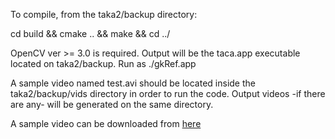 To compile, from the taka2/backup directory:

cd build && cmake .. && make && cd ../

OpenCV ver >= 3.0 is required. Output will be the taca.app executable located on taka2/backup. Run as ./gkRef.app

A sample video named test.avi should be located inside the taka2/backup/vids directory in order to run the code. Output videos -if there are any- will be generated on the same directory.

A sample video can be downloaded from [here](https://drive.google.com/file/d/1pycprE_4BUgKuSTetIU_u4QtHD_sFYdg/view?usp=sharing)
